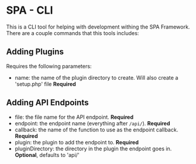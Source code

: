 # SPA - CLI

This is a CLI tool for helping with development withing the SPA Framework. There are a couple commands that this tools includes:

## Adding Plugins

Requires the following parameters:

* name: the name of the plugin directory to create. Will also create a 'setup.php' file **Required**

## Adding API Endpoints

* file: the file name for the API endpoint. **Required**
* endpoint: the endpoint name (everything after `/api/`). **Required**
* callback: the name of the function to use as the endpoint callback. **Required**
* plugin: the plugin to add the endpoint to. **Required**
* pluginDirectory: the directory in the plugin the endpoint goes in. **Optional**, defaults to 'api/'